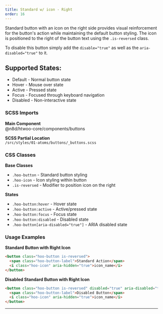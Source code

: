 ```yaml
---
title: Standard w/ icon - Right
order: 16
---
```


Standard button with an icon on the right side provides visual reinforcement for the button's action while maintaining the default button styling. The icon is positioned to the right of the button text using the `.is-reversed` class.

To disable this button simply add the `disable="true"` as well as the `aria-disabled="true"` to it.

## Supported States:

* Default - Normal button state
* Hover - Mouse over state
* Active - Pressed state
* Focus - Focused through keyboard navigation
* Disabled - Non-interactive state

### SCSS Imports

**Main Component**\
@n8d/htwoo-core/components/buttons

**SCSS Partial Location**\
`/src/styles/01-atoms/buttons/_buttons.scss`

### CSS Classes

**Base Classes**
- `.hoo-button` - Standard button styling
- `.hoo-icon` - Icon styling within button
- `.is-reversed` - Modifier to position icon on the right

**States**
- `.hoo-button:hover` - Hover state
- `.hoo-button:active` - Active/pressed state
- `.hoo-button:focus` - Focus state
- `.hoo-button:disabled` - Disabled state
- `.hoo-button[aria-disabled="true"]` - ARIA disabled state

### Usage Examples

**Standard Button with Right Icon**
```html
<button class="hoo-button is-reversed">
  <span class="hoo-button-label">Standard Action</span>
  <i class="hoo-icon" aria-hidden="true">icon_name</i>
</button>
```

**Disabled Standard Button with Right Icon**
```html
<button class="hoo-button is-reversed" disabled="true" aria-disabled="true">
  <span class="hoo-button-label">Disabled Button</span>
  <i class="hoo-icon" aria-hidden="true">icon_name</i>
</button>
```

***